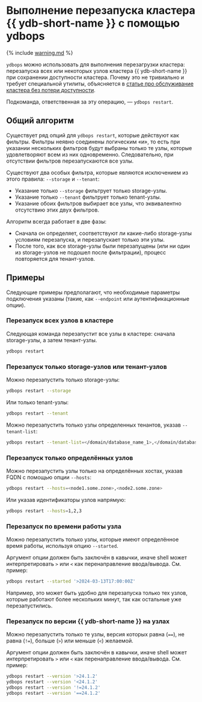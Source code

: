 # Выполнение перезапуска кластера {{ ydb-short-name }} с помощью ydbops

{% include [warning.md](_includes/warning.md) %}

`ydbops` можно использовать для выполнения перезагрузки кластера: перезапуска всех или некоторых узлов кластера {{ ydb-short-name }} при сохранении доступности кластера. Почему это не тривиально и требует специальной утилиты, объясняется в [статье про обслуживание кластера без потери доступности](../../devops/manual/maintenance-without-downtime).

Подкоманда, ответственная за эту операцию, — `ydbops restart`.

## Общий алгоритм

Существует ряд опций для `ydbops restart`, которые действуют как фильтры. Фильтры неявно соединены логическим «и», то есть при указании нескольких фильтров будут выбраны только те узлы, которые удовлетворяют всем из них одновременно. Следовательно, при отсутствии фильтров перезапускаются все узлы.

Существуют два особых фильтра, которые являются исключением из этого правила: `--storage` и `--tenant`:
- Указание только `--storage` фильтрует только storage-узлы.
- Указание только `--tenant` фильтрует только tenant-узлы.
- Указание обоих фильтров выбирает все узлы, что эквивалентно отсутствию этих двух фильтров.

Алгоритм всегда работает в две фазы:

- Сначала он определяет, соответствуют ли какие-либо storage-узлы условиям перезапуска, и перезапускает только эти узлы.
- После того, как все storage-узлы были перезапущены (или ни один из storage-узлов не подошел после фильтрации), процесс повторяется для тенант-узлов.

## Примеры

Следующие примеры предполагают, что необходимые параметры подключения указаны (такие, как `--endpoint` или аутентификационные опции).

### Перезапуск всех узлов в кластере

Следующая команда перезапустит все узлы в кластере: сначала storage-узлы, а затем тенант-узлы.

```bash
ydbops restart 
```

### Перезапуск только storage-узлов или тенант-узлов

Можно перезапустить только storage-узлы:

```bash
ydbops restart --storage
```

Или только tenant-узлы:

```bash
ydbops restart --tenant
```

Можно перезапустить только узлы определенных тенантов, указав `--tenant-list`:

```bash
ydbops restart --tenant-list=</domain/database_name_1>,</domain/database_name_2>,...
```

### Перезапуск только определённых узлов

Можно перезапустить узлы только на определённых хостах, указав FQDN с помощью опции `--hosts`:

```bash
ydbops restart --hosts=<node1.some.zone>,<node2.some.zone>
```

Или указав идентификаторы узлов напрямую:

```bash
ydbops restart --hosts=1,2,3
```

### Перезапуск по времени работы узла

Можно перезапустить только узлы, которые имеют определённое время работы, используя опцию `--started`.

Аргумент опции должен быть заключён в кавычки, иначе shell может интерпретировать `>` или `<` как перенаправление ввода/вывода. См. пример:

```bash
ydbops restart --started '>2024-03-13T17:00:00Z'
```

Например, это может быть удобно для перезапуска только тех узлов, которые работают более нескольких минут, так как остальные уже перезапустились.

### Перезапуск по версии {{ ydb-short-name }} на узлах

Можно перезапустить только те узлы, версия которых равна (`==`), не равна (`!=`), больше (`>`) или меньше (`<`) желаемой.

Аргумент опции должен быть заключён в кавычки, иначе shell может интерпретировать `>` или `<` как перенаправление ввода/вывода. См. пример:

```bash
ydbops restart --version '>24.1.2'
ydbops restart --version '<24.1.2'
ydbops restart --version '!=24.1.2'
ydbops restart --version '==24.1.2'
```
